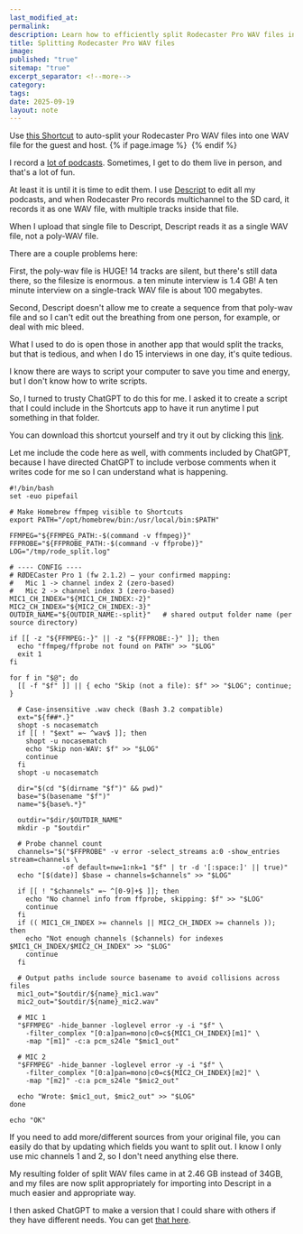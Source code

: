```yaml
---
last_modified_at:
permalink:
description: Learn how to efficiently split Rodecaster Pro WAV files into separate tracks for guests and hosts using a custom Shortcut. This guide provides a step-by-step solution to manage large poly-WAV files, making podcast editing easier with Descript. Download the script and streamline your audio editing process.
title: Splitting Rodecaster Pro WAV files
image:
published: "true"
sitemap: "true"
excerpt_separator: <!--more-->
category:
tags:
date: 2025-09-19
layout: note
---
```


Use [this Shortcut](https://www.icloud.com/shortcuts/5d0f1214733a46ba856a210155d929eb) to auto-split your Rodecaster Pro WAV files into one WAV file for the guest and host. 
{% if page.image %} <img src="{{ page.image }}" alt=""> {% endif %}

I record a [lot of podcasts](https://bepodcastnetwork.com). Sometimes, I get to do them live in person, and that's a lot of fun. 

At least it is until it is time to edit them. I use [Descript](https://get.descript.com/swu3aooczakr) to edit all my podcasts, and when Rodecaster Pro records multichannel to the SD card, it records it as one WAV file, with multiple tracks inside that file. 

When I upload that single file to Descript, Descript reads it as a single WAV file, not a poly-WAV file. 

There are a couple problems here: 

First, the poly-wav file is HUGE! 14 tracks are silent, but there's still data there, so the filesize is enormous. a ten minute interview is 1.4 GB! A ten minute interview on a single-track WAV file is about 100 megabytes. 

Second, Descript doesn't allow me to create a sequence from that poly-wav file and so I can't edit out the breathing from one person, for example, or deal with mic bleed. 

What I used to do is open those in another app that would split the tracks, but that is tedious, and when I do 15 interviews in one day, it's quite tedious. 

I know there are ways to script your computer to save you time and energy, but I don't know how to write scripts. 

So, I turned to trusty ChatGPT to do this for me. I asked it to create a script that I could include in the Shortcuts app to have it run anytime I put something in that folder. 

You can download this shortcut yourself and try it out by clicking this [link](https://www.icloud.com/shortcuts/5d0f1214733a46ba856a210155d929eb). 

Let me include the code here as well, with comments included by ChatGPT, because I have directed ChatGPT to include verbose comments when it writes code for me so I can understand what is happening. 

```
#!/bin/bash
set -euo pipefail

# Make Homebrew ffmpeg visible to Shortcuts
export PATH="/opt/homebrew/bin:/usr/local/bin:$PATH"

FFMPEG="${FFMPEG_PATH:-$(command -v ffmpeg)}"
FFPROBE="${FFPROBE_PATH:-$(command -v ffprobe)}"
LOG="/tmp/rode_split.log"

# ---- CONFIG ----
# RØDECaster Pro 1 (fw 2.1.2) — your confirmed mapping:
#   Mic 1 -> channel index 2 (zero-based)
#   Mic 2 -> channel index 3 (zero-based)
MIC1_CH_INDEX="${MIC1_CH_INDEX:-2}"
MIC2_CH_INDEX="${MIC2_CH_INDEX:-3}"
OUTDIR_NAME="${OUTDIR_NAME:-split}"   # shared output folder name (per source directory)

if [[ -z "${FFMPEG:-}" || -z "${FFPROBE:-}" ]]; then
  echo "ffmpeg/ffprobe not found on PATH" >> "$LOG"
  exit 1
fi

for f in "$@"; do
  [[ -f "$f" ]] || { echo "Skip (not a file): $f" >> "$LOG"; continue; }

  # Case-insensitive .wav check (Bash 3.2 compatible)
  ext="${f##*.}"
  shopt -s nocasematch
  if [[ ! "$ext" =~ ^wav$ ]]; then
    shopt -u nocasematch
    echo "Skip non-WAV: $f" >> "$LOG"
    continue
  fi
  shopt -u nocasematch

  dir="$(cd "$(dirname "$f")" && pwd)"
  base="$(basename "$f")"
  name="${base%.*}"

  outdir="$dir/$OUTDIR_NAME"
  mkdir -p "$outdir"

  # Probe channel count
  channels="$("$FFPROBE" -v error -select_streams a:0 -show_entries stream=channels \
             -of default=nw=1:nk=1 "$f" | tr -d '[:space:]' || true)"
  echo "[$(date)] $base → channels=$channels" >> "$LOG"

  if [[ ! "$channels" =~ ^[0-9]+$ ]]; then
    echo "No channel info from ffprobe, skipping: $f" >> "$LOG"
    continue
  fi
  if (( MIC1_CH_INDEX >= channels || MIC2_CH_INDEX >= channels )); then
    echo "Not enough channels ($channels) for indexes $MIC1_CH_INDEX/$MIC2_CH_INDEX" >> "$LOG"
    continue
  fi

  # Output paths include source basename to avoid collisions across files
  mic1_out="$outdir/${name}_mic1.wav"
  mic2_out="$outdir/${name}_mic2.wav"

  # MIC 1
  "$FFMPEG" -hide_banner -loglevel error -y -i "$f" \
    -filter_complex "[0:a]pan=mono|c0=c${MIC1_CH_INDEX}[m1]" \
    -map "[m1]" -c:a pcm_s24le "$mic1_out"

  # MIC 2
  "$FFMPEG" -hide_banner -loglevel error -y -i "$f" \
    -filter_complex "[0:a]pan=mono|c0=c${MIC2_CH_INDEX}[m2]" \
    -map "[m2]" -c:a pcm_s24le "$mic2_out"

  echo "Wrote: $mic1_out, $mic2_out" >> "$LOG"
done

echo "OK"
```


If you need to add more/different sources from your original file, you can easily do that by updating which fields you want to split out. I know I only use mic channels 1 and 2, so I don't need anything else there. 

My resulting folder of split WAV files came in at 2.46 GB instead of 34GB, and my files are now split appropriately for importing into Descript in a much easier and appropriate way. 

I then asked ChatGPT to make a version that I could share with others if they have different needs. You can get [that here](https://gist.github.com/jethrojones/f4f6f930e3bb62971b607dcafb4b6080).